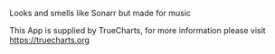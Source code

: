

Looks and smells like Sonarr but made for music

This App is supplied by TrueCharts, for more information please visit https://truecharts.org

